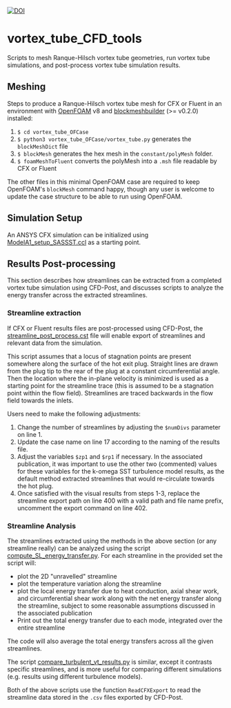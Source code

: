 [![DOI](https://zenodo.org/badge/506301276.svg)](https://zenodo.org/badge/latestdoi/506301276)

# vortex_tube_CFD_tools
Scripts to mesh Ranque-Hilsch vortex tube geometries, run vortex tube simulations, and post-process vortex tube simulation results.

## Meshing
Steps to produce a Ranque-Hilsch vortex tube mesh for CFX or Fluent in an environment with [OpenFOAM](https://openfoam.org/) v8 and [blockmeshbuilder](https://github.com/NauticalMile64/blockmeshbuilder) (>= v0.2.0) installed:
1. `$ cd vortex_tube_OFCase`
2. `$ python3 vortex_tube_OFCase/vortex_tube.py` generates the `blockMeshDict` file
3. `$ blockMesh` generates the hex mesh in the `constant/polyMesh` folder.
4. `$ foamMeshToFluent` converts the polyMesh into a `.msh` file readable by CFX or Fluent 

The other files in this minimal OpenFOAM case are required to keep OpenFOAM's `blockMesh` command happy, though any user is welcome to update the case structure to be able to run using OpenFOAM.

## Simulation Setup
An ANSYS CFX simulation can be initialized using [ModelA1_setup_SASSST.ccl](ModelA1_setup_SASSST.ccl) as a starting point.

## Results Post-processing
This section describes how streamlines can be extracted from a completed vortex tube simulation using CFD-Post, and discusses scripts to analyze the energy transfer across the extracted streamlines.

### Streamline extraction
If CFX or Fluent results files are post-processed using CFD-Post, the [streamline_post_process.cst](streamline_post_process.cst) file will enable export of streamlines and relevant data from the simulation.

This script assumes that a locus of stagnation points are present somewhere along the surface of the hot exit plug. Straight lines are drawn from the plug tip to the rear of the plug at a constant circumferential angle. Then the location where the in-plane velocity is minimized is used as a starting point for the streamline trace (this is assumed to be a stagnation point within the flow field). Streamlines are traced backwards in the flow field towards the inlets.

Users need to make the following adjustments:

1. Change the number of streamlines by adjusting the `$numDivs` parameter on line 1.
2. Update the case name on line 17 according to the naming of the results file.
3. Adjust the variables `$zp1` and `$rp1` if necessary. In the associated publication, it was important to use the other two (commented) values for these variables for the k-omega SST turbulence model results, as the default method extracted streamlines that would re-circulate towards the hot plug.
4. Once satisfied with the visual results from steps 1-3, replace the streamline export path on line 400 with a valid path and file name prefix, uncomment the export command on line 402.

### Streamline Analysis
The streamlines extracted using the methods in the above section (or any streamline really) can be analyzed using the script [compute_SL_energy_transfer.py](compute_SL_energy_transfer.py). For each streamline in the provided set the script will:

- plot the 2D "unravelled" streamline
- plot the temperature variation along the streamline
- plot the local energy transfer due to heat conduction, axial shear work, and circumferential shear work along with the net energy transfer along the streamline, subject to some reasonable assumptions discussed in the associated publication
- Print out the total energy transfer due to each mode, integrated over the entire streamline

The code will also average the total energy transfers across all the given streamlines.

The script [compare_turbulent_vt_results.py](compare_turbulent_vt_results.py) is similar, except it contrasts specific streamlines, and is more useful for comparing different simulations (e.g. results using different turbulence models).

Both of the above scripts use the function `ReadCFXExport` to read the streamline data stored in the `.csv` files exported by CFD-Post.

